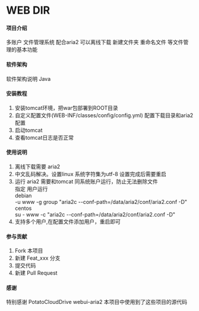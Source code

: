 # WEB DIR

#### 项目介绍
多账户 文件管理系统 配合aria2 可以离线下载
新建文件夹 重命名文件 等文件管理的基本功能


#### 软件架构
软件架构说明 Java


#### 安装教程

1. 安装tomcat环境，把war包部署到ROOT目录
2. 自定义配置文件(WEB-INF/classes/config/config.yml) 配置下载目录和aria2配置
3. 启动tomcat
4. 查看tomcat日志是否正常

#### 使用说明

1. 离线下载需要 aria2 
2. 中文乱码解决。设置linux 系统字符集为utf-8 设置完成后需要重启
3. 运行 aria2 需要和tomcat 同系统账户运行，防止无法删除文件  
   指定 用户运行  
   debian  
   -u www  -g group "aria2c --conf-path=/data/aria2/conf/aria2.conf -D"  
   centos    
   su - www -c "aria2c --conf-path=/data/aria2/conf/aria2.conf -D"  
4. 支持多个用户,在配置文件添加用户，重启即可
#### 参与贡献

1. Fork 本项目
2. 新建 Feat_xxx 分支
3. 提交代码
4. 新建 Pull Request

#### 感谢

特别感谢 PotatoCloudDrive webui-aria2  本项目中使用到了这些项目的源代码
